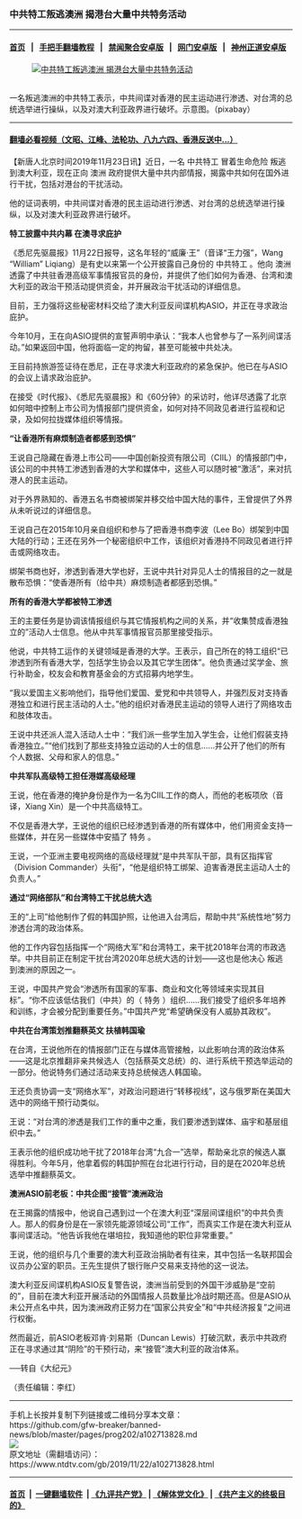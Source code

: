 ### 中共特工叛逃澳洲 揭港台大量中共特务活动
------------------------

#### [首页](https://github.com/gfw-breaker/banned-news/blob/master/README.md) &nbsp;&nbsp;|&nbsp;&nbsp; [手把手翻墙教程](https://github.com/gfw-breaker/guides/wiki) &nbsp;&nbsp;|&nbsp;&nbsp; [禁闻聚合安卓版](https://github.com/gfw-breaker/bn-android) &nbsp;&nbsp;|&nbsp;&nbsp; [网门安卓版](https://github.com/oGate2/oGate) &nbsp;&nbsp;|&nbsp;&nbsp; [神州正道安卓版](https://github.com/SzzdOgate/update) 



<div><div class="featured_image">
 <a href="https://i.ntdtv.com/assets/uploads/2019/11/big-brother-4134505_640.jpg" target="_blank">
  <figure>
   <img alt="中共特工叛逃澳洲 揭港台大量中共特务活动" src="https://i.ntdtv.com/assets/uploads/2019/11/big-brother-4134505_640-800x450.jpg"/>
  </figure><br/>
 </a>
 <span class="caption">
  一名叛逃澳洲的中共特工表示，中共间谍对香港的民主运动进行渗透、对台湾的总统选举进行操纵，以及对澳大利亚政界进行破坏。示意图。（pixabay）
 </span>
</div>
</div><hr/>

#### [翻墙必看视频（文昭、江峰、法轮功、八九六四、香港反送中...）](https://github.com/gfw-breaker/banned-news/blob/master/pages/links.md)

<div><div class="post_content" itemprop="articleBody">
 <p>
  【新唐人北京时间2019年11月23日讯】近日，一名
  <ok href="https://www.ntdtv.com/gb/中共特工.htm">
   中共特工
  </ok>
  冒着生命危险
  <ok href="https://www.ntdtv.com/gb/叛逃.htm">
   叛逃
  </ok>
  到澳大利亚，现在正向
  <ok href="https://www.ntdtv.com/gb/澳洲.htm">
   澳洲
  </ok>
  政府提供大量中共内部情报，揭露中共如何在国外进行干扰，包括对港台的干扰活动。
 </p>
 <p>
  他的证词表明，中共间谍对香港的民主运动进行渗透、对台湾的总统选举进行操纵，以及对澳大利亚政界进行破坏。
 </p>
 <p>
  <strong>
   特工披露中共内幕 在澳寻求庇护
  </strong>
 </p>
 <p>
  《悉尼先驱晨报》11月22日报导，这名年轻的“威廉·王”（音译“王力强”，Wang “William” Liqiang）是有史以来第一个公开披露自己身份的
  <ok href="https://www.ntdtv.com/gb/中共特工.htm">
   中共特工
  </ok>
  。他向
  <ok href="https://www.ntdtv.com/gb/澳洲.htm">
   澳洲
  </ok>
  透露了中共驻香港高级军事情报官员的身份，并提供了他们如何为香港、台湾和澳大利亚的政治干预活动提供资金，并开展政治干扰活动的详细信息。
 </p>
 <p>
  目前，王力强将这些秘密材料交给了澳大利亚反间谍机构ASIO，并正在寻求政治庇护。
 </p>
 <p>
  今年10月，王在向ASIO提供的宣誓声明中承认：“我本人也曾参与了一系列间谍活动。”如果返回中国，他将面临一定的拘留，甚至可能被中共处决。
 </p>
 <p>
  王目前持旅游签证待在悉尼，正在寻求澳大利亚政府的紧急保护。他已在与ASIO的会议上请求政治庇护。
 </p>
 <p>
  在接受《时代报》、《悉尼先驱晨报》和《60分钟》的采访时，他详尽透露了北京如何暗中控制上市公司为情报部门提供资金，如何对持不同政见者进行监视和记录，及如何拉拢媒体组织等情报。
 </p>
 <p>
  <strong>
   “让香港所有麻烦制造者都感到恐惧”
  </strong>
 </p>
 <p>
  王说自己隐藏在香港上市公司——中国创新投资有限公司（CIIL）的情报部门中，该公司的中共特工渗透到香港的大学和媒体中，这些人可以随时被“激活”，来对抗港人的民主运动。
 </p>
 <p>
  对于外界熟知的、香港五名书商被绑架并移交给中国大陆的事件，王曾提供了外界从未听说过的详细信息。
 </p>
 <p>
  王说自己在2015年10月亲自组织和参与了把香港书商李波（Lee Bo）绑架到中国大陆的行动；王还在另外一个秘密组织中工作，该组织对香港持不同政见者进行抨击或网络攻击。
 </p>
 <p>
  绑架书商也好，渗透到香港大学也好，王说中共针对异见人士的情报目的之一就是散布恐惧：“使香港所有（给中共）麻烦制造者都感到恐惧。”
 </p>
 <p>
  <strong>
   所有的香港大学都被特工渗透
  </strong>
 </p>
 <p>
  王的主要任务是协调该情报组织与其它情报机构之间的关系，并“收集赞成香港独立的”活动人士信息。他从中共军事情报官员那里接受指示。
 </p>
 <p>
  他说，中共特工运作的关键领域是香港的大学。王表示，自己所在的特工组织“已渗透到所有香港大学，包括学生协会以及其它学生团体”。他负责通过奖学金、旅行补助金，校友会和教育基金会的方式招募内地学生。
 </p>
 <p>
  “我以爱国主义影响他们，指导他们爱国、爱党和中共领导人，并强烈反对支持香港独立和进行民主活动的人士。”他的组织对香港民主运动的领导人进行了网络攻击和肢体攻击。
 </p>
 <p>
  王说中共还派人混入活动人士中：“我们派一些学生加入学生会，让他们假装支持香港独立。”“他们找到了那些支持独立运动的人士的信息……并公开了他们的所有个人数据、父母和家人的信息。”
 </p>
 <p>
  <strong>
   中共军队高级特工担任港媒高级经理
  </strong>
 </p>
 <p>
  王说，他在香港的掩护身份是作为一名为CIIL工作的商人，而他的老板项欣（音译，Xiang Xin）是一个中共高级特工。
 </p>
 <p>
  不仅是香港大学，王说他的组织已经渗透到香港的所有媒体中，他们用资金支持一些媒体，并在另一些媒体中安插了
  <ok href="https://www.ntdtv.com/gb/特务.htm">
   特务
  </ok>
  。
 </p>
 <p>
  王说，一个亚洲主要电视网络的高级经理就“是中共军队干部，具有区指挥官（Division Commander）头衔”，“他是组织特工绑架、迫害香港民主运动人士的负责人。”
 </p>
 <p>
  <strong>
   通过“网络部队”和台湾特工干扰总统大选
  </strong>
 </p>
 <p>
  王的“上司”给他制作了假的韩国护照，让他进入台湾后，帮助中共“系统性地”努力渗透台湾的政治体系。
 </p>
 <p>
  他的工作内容包括指挥一个“网络大军”和台湾特工，来干扰2018年台湾的市政选举。中共目前正在制定干扰台湾2020年总统大选的计划——这也是他决心
  <ok href="https://www.ntdtv.com/gb/叛逃.htm">
   叛逃
  </ok>
  到澳洲的原因之一。
 </p>
 <p>
  王说，中国共产党会“渗透所有国家的军事、商业和文化等领域来实现其目标”。“你不应该低估我们（中共）的（
  <ok href="https://www.ntdtv.com/gb/特务.htm">
   特务
  </ok>
  ）组织……我们接受了组织多年培养和训练，才会被分配到重要任务。”中国共产党“希望确保没有人威胁其政权”。
 </p>
 <p>
  <strong>
   中共在台湾策划推翻蔡英文 扶植韩国瑜
  </strong>
 </p>
 <p>
  在台湾，王说他所在的情报部门正在与媒体高管接触，以此影响台湾的政治体系——这是北京推翻非亲共候选人（包括蔡英文总统）的、进行系统干预选举运动的一部分。他说特务们通过活动来支持总统候选人韩国瑜。
 </p>
 <p>
  王还负责协调一支“网络水军”，对政治问题进行“转移视线”，这与俄罗斯在美国大选中的网络干预行动类似。
 </p>
 <p>
  王说：“对台湾的渗透是我们工作的重中之重，我们要渗透到媒体、庙宇和基层组织中去。”
 </p>
 <p>
  王表示他的组织成功地干扰了2018年台湾“九合一”选举，帮助亲北京的候选人赢得胜利。今年5月，他拿着假的韩国护照在台北进行行动，目的是在2020年总统选举中推翻蔡英文。
 </p>
 <p>
  <strong>
   澳洲ASIO前老板：中共企图“接管”澳洲政治
  </strong>
 </p>
 <p>
  在王揭露的情报中，他说自己遇到过一个在澳大利亚“深层间谍组织”的中共负责人。那人的假身份是在一家领先能源领域公司“工作”，而真实工作是在澳大利亚从事间谍活动。“他告诉我他在堪培拉，我知道他的职位非常重要。”
 </p>
 <p>
  王说，他的组织与几个重要的澳大利亚政治捐助者有往来，其中包括一名联邦国会议员办公室的职员。王先生提供了银行账户交易来支持他的这一说法。
 </p>
 <p>
  澳大利亚反间谍机构ASIO反复警告说，澳洲当前受到的外国干涉威胁是“空前的”，目前在澳大利亚开展活动的外国情报人员数量比冷战时期还高。但是ASIO从未公开点名中共，因为澳洲政府正努力在“国家公共安全”和“中共经济报复”之间进行权衡。
 </p>
 <p>
  然而最近，前ASIO老板邓肯·刘易斯（Duncan Lewis）打破沉默，表示中共政府正在寻求通过其“阴险”的干预行动，来“接管”澳大利亚的政治体系。
 </p>
 <div class="video_fit_container">
 </div>
 <p>
  ──转自《大纪元》
 </p>
 <p>
  （责任编辑：李红）
 </p>
 <div class="single_ad">
 </div>
</div>
</div>
<hr/>
手机上长按并复制下列链接或二维码分享本文章：<br/>
https://github.com/gfw-breaker/banned-news/blob/master/pages/prog202/a102713828.md <br/>
<a href='https://github.com/gfw-breaker/banned-news/blob/master/pages/prog202/a102713828.md'><img src='https://github.com/gfw-breaker/banned-news/blob/master/pages/prog202/a102713828.md.png'/></a> <br/>
原文地址（需翻墙访问）：https://www.ntdtv.com/gb/2019/11/22/a102713828.html


------------------------
#### [首页](https://github.com/gfw-breaker/banned-news/blob/master/README.md) &nbsp;|&nbsp; [一键翻墙软件](https://github.com/gfw-breaker/nogfw/blob/master/README.md) &nbsp;| [《九评共产党》](https://github.com/gfw-breaker/9ping.md/blob/master/README.md#九评之一评共产党是什么) | [《解体党文化》](https://github.com/gfw-breaker/jtdwh.md/blob/master/README.md) | [《共产主义的终极目的》](https://github.com/gfw-breaker/gczydzjmd.md/blob/master/README.md)


<img src='http://gfw-breaker.win/banned-news/pages/prog202/a102713828.md' width='0px' height='0px'/>